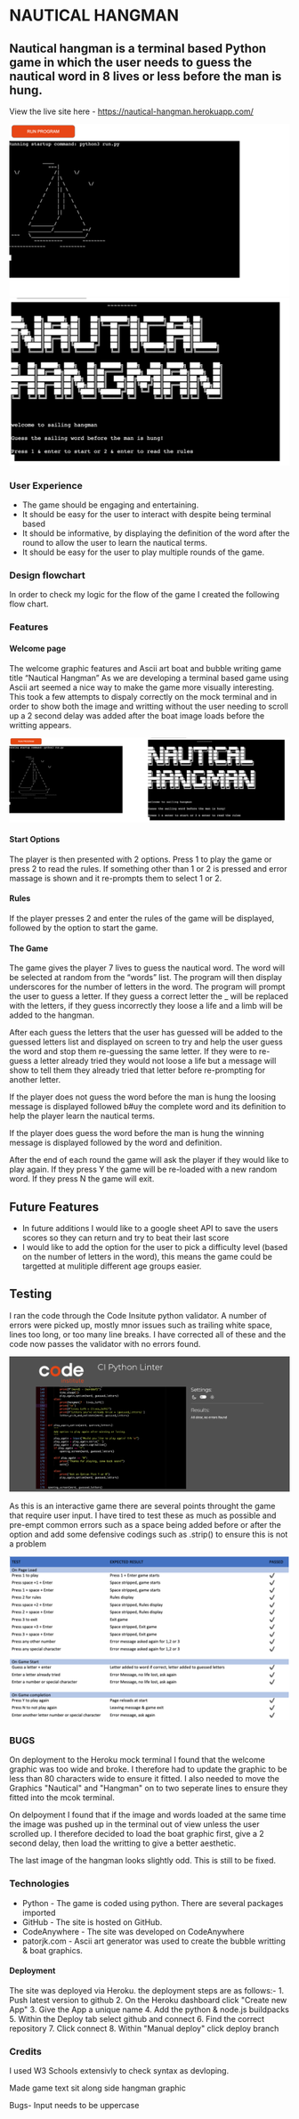 # NAUTICAL HANGMAN


## Nautical hangman is a terminal based Python game in which the user needs to guess the nautical word in 8 lives or less before the man is hung. 

View the live site here - https://nautical-hangman.herokuapp.com/

![Welcome Graphic](/readme-images/welcome-graphic-1.png)
![Welcome Graphic](/readme-images/welcome-graphic-2.png)

### User Experience 
-	The game should be engaging and entertaining. 
-	It should be easy for the user to interact with despite being terminal based
-	It should be informative, by displaying the definition of the word after the round to allow the user to learn the nautical terms. 
-	It should be easy for the user to play multiple rounds of the game. 


### Design flowchart
In order to check my logic for the flow of the game I created the following flow chart. 


### Features

#### Welcome page  
The  welcome graphic features and Ascii art boat and bubble writing game title “Nautical Hangman” As we are developing a terminal based 
game using Ascii art seemed a nice way to make the game more visually interesting. This took a few attempts to dispaly correctly on the mock terminal and in order to show both the image and writting without the user needing to scroll up a 2 second delay was added after the boat image loads before the writting appears. 

![Welcome Graphic](/readme-images/welcome-graphics-together.jpg)

#### Start Options
The player is then presented with 2 options. Press 1 to play the game or press 2 to read the rules. If something other than 1 or 2 is pressed and error massage is shown and it re-prompts them to select 1 or 2. 


#### Rules
If the player presses 2 and enter the rules of the game will be displayed, followed by the option to start the game. 

#### The Game
The game gives the player 7 lives to guess the nautical word. The word will be selected at random from the “words” list. The program will then display underscores for the number of letters in the word. The program will prompt the user to guess a letter. If they guess a correct letter the _ will be replaced with the letters, if they guess incorrectly they loose a life and a limb will be added to the hangman. 

After each guess the letters that the user has guessed will be added to the guessed letters list and displayed on screen to try and help the user guess the word and stop them re-guessing the same letter. If they were to re-guess a letter already tried they would not loose a life but a message will show to tell them they already tried that letter before re-prompting for another letter. 

If the player does not guess the word before the man is hung the loosing message is displayed followed b#uy the complete word and its definition to help the player learn the nautical terms. 

If the player does guess the word before the man is hung the winning message is displayed followed by the word and definition. 

After the end of each round the game will ask the player if they would like to play again. If they press Y the game will be re-loaded with a new random word. If they press N the game will exit. 


## Future Features
- In future additions I would like to a google sheet API to save the users scores so they can return and try to beat their last score
- I would like to add the option for the user to pick a difficulty level (based on the number of letters in the word), this means the game could be targetted at mulitiple different age groups easier. 

## Testing
I ran the code through the Code Insitute python validator. A number of errors were picked up, mostly mnor issues such as trailing white space, lines too long, or too many line breaks. I have corrected all of these and the code now passes the validator with no errors found. 

![Validator](/readme-images/validator_screenshot_2.png)

As this is an interactive game there are several points throught the game that require user input. I have tired to test these as much as possible and pre-empt common errors such as a space being added before or after the option and add some defensive codings such as .strip() to ensure this is not a problem 

![Testing](/readme-images/tests_table.png) 

### BUGS
On deployment to the Heroku mock terminal I found that the welcome graphic was too wide and broke. I therefore had to update the graphic to be less than 80 characters wide to ensure it fitted. 
I also needed to move the Graphics "Nautical" and "Hangman" on to two seperate lines to ensure they fitted into the mcok terminal. 

On delpoyment I found that if the image and words loaded at the same time the image was pushed up in the terminal out of view unless the user scrolled up. I therefore decided to load the boat graphic first, give a 2 second delay, then load the writting to give a better aesthetic.  

The last image of the hangman looks slightly odd. This is still to be fixed. 


### Technologies
- Python - The game is coded using python. There are several packages imported
- GitHub - The site is hosted on GitHub.
- CodeAnywhere - The site was developed on CodeAnywhere
- patorjk.com - Ascii art generator was used to create the bubble writting & boat graphics. 


#### Deployment 
The site was deployed via Heroku. the deployment steps are as follows:-
    1. Push latest version to github
    2. On the Heroku dashboard click "Create new App" 
    3. Give the App a unique name
    4. Add the python & node.js buildpacks
    5. Within the Deploy tab select github and connect
    6. Find the correct repository 
    7. Click connect
    8. Within "Manual deploy" click  deploy branch 

### Credits
I used W3 Schools extensivly to check syntax as devloping. 













Made game text sit along side hangman graphic



Bugs- 
Input needs to be uppercase
